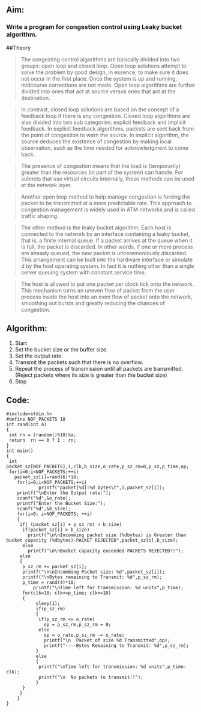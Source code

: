 ## Aim:
### Write a program for congestion control using Leaky bucket algorithm.

##Theory

>The congesting control algorithms are basically divided into two groups: open loop and closed
loop. Open loop solutions attempt to solve the problem by good design, in essence, to make sure it
does not occur in the first place. Once the system is up and running, midcourse corrections are not
made. Open loop algorithms are further divided into ones that act at source versus ones that act at
the destination.

>In contrast, closed loop solutions are based on the concept of a feedback loop if there is any
congestion. Closed loop algorithms are also divided into two sub categories: explicit feedback and
implicit feedback. In explicit feedback algorithms, packets are sent back from the point of congestion
to warn the source. In implicit algorithm, the source deduces the existence of congestion by making
local observation, such as the time needed for acknowledgment to come back.

>The presence of congestion means that the load is (temporarily) greater than the resources (in
part of the system) can handle. For subnets that use virtual circuits internally, these methods can be
used at the network layer.

>Another open loop method to help manage congestion is forcing the packet to be transmitted at
a more predictable rate. This approach to congestion management is widely used in ATM networks
and is called traffic shaping.

>The other method is the leaky bucket algorithm. Each host is connected to the network by an interface containing a leaky bucket, that is, a finite internal queue. If a packet arrives at the queue when it is full, the packet is discarded. In other words, if one or more process are already queued, the new packet is unceremoniously discarded. This arrangement can be built into the hardware
interface or simulate d by the host operating system. In fact it is nothing other than a single server queuing system with constant service time.

>The host is allowed to put one packet per clock tick onto the network. This mechanism turns an
uneven flow of packet from the user process inside the host into an even flow of packet onto the
network, smoothing out bursts and greatly reducing the chances of congestion.

## Algorithm:
1. Start
2. Set the bucket size or the buffer size.
3. Set the output rate.
4. Transmit the packets such that there is no overflow. 
5. Repeat the process of transmission until all packets are transmitted. (Reject packets where its size is greater than the bucket size)
6. Stop

## Code:
    #include<stdio.h>
    #define NOF_PACKETS 10
    int rand(int a)
    {
     int rn = (random()%10)%a;
     return  rn == 0 ? 1 : rn;
    }
    int main()
    {
     int packet_sz[NOF_PACKETS],i,clk,b_size,o_rate,p_sz_rm=0,p_sz,p_time,op;
     for(i=0;i<NOF_PACKETS;++i)
       packet_sz[i]=rand(6)*10;
        for(i=0;i<NOF_PACKETS;++i)
                printf("packet[%d]:%d bytes\t",i,packet_sz[i]);
        printf("\nEnter the Output rate:");
        scanf("%d",&o_rate);
        printf("Enter the Bucket Size:");
        scanf("%d",&b_size);
        for(i=0; i<NOF_PACKETS; ++i)
        {
         if( (packet_sz[i] + p_sz_rm) > b_size)
		  if(packet_sz[i] > b_size)
			printf("\n\nIncomming packet size (%dbytes) is Greater than bucket capacity (%dbytes)-PACKET REJECTED",packet_sz[i],b_size);
		  else
			printf("\n\nBucket capacity exceeded-PACKETS REJECTED!!");
         else
         {
	 	  p_sz_rm += packet_sz[i];
	  	  printf("\n\nIncomming Packet size: %d",packet_sz[i]);
	  	  printf("\nBytes remaining to Transmit: %d",p_sz_rm);
	  	  p_time = rand(4)*10;
	     	  printf("\nTime left for transmission: %d units",p_time);
	  	  for(clk=10; clk<=p_time; clk+=10)
	  	  {
	    	   sleep(1);
	    	   if(p_sz_rm)
	    	   {
	     	    if(p_sz_rm <= o_rate)
	       	      op = p_sz_rm,p_sz_rm = 0;
	     	    else
	       	      op = o_rate,p_sz_rm -= o_rate;
	       	      printf("\n  Packet of size %d Transmitted",op);
	       	      printf("----Bytes Remaining to Transmit: %d",p_sz_rm);
	    	   }
	    	   else
	    	   {
	       	    printf("\nTime left for transmission: %d units",p_time-clk);
		    	printf("\n  No packets to transmit!!");
	    	   }
		  }
         }
        }
    }





